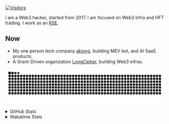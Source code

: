 <!-- markdownlint-disable MD041 MD010 MD033 -->
[![Visitors](https://api.visitorbadge.io/api/daily?path=Akagi201%2FAkagi201&label=Visitors%20Today&countColor=%2337d67a)](https://visitorbadge.io/status?path=Akagi201%2FAkagi201)

I am a Web3 hacker, started from 2017. I am focused on Web3 Infra and HFT trading.
I work as an [RSE](https://us-rse.org/about/what-is-an-rse/).

## Now

* My one person tech company [akjong](https://github.com/akjong), building MEV bot, and AI SaaS products.
* A Grant-Driven organization [LongCipher](https://github.com/longcipher), building Web3 infras.

[![github contribution grid snake animation](https://raw.githubusercontent.com/Akagi201/Akagi201/output/github-contribution-grid-snake.svg#gh-light-mode-only)](https://github.com/Akagi201)

<details>
<summary>GitHub Stats</summary>
  <a href="https://github.com/Akagi201"><img alt="Profile Detail" src="https://raw.githubusercontent.com/Akagi201/Akagi201/master/profile-summary-card-output/dracula/0-profile-details.svg" /></a>
  <a href="https://github.com/Akagi201"><img alt="Github Stats" src="https://raw.githubusercontent.com/Akagi201/Akagi201/master/profile-summary-card-output/dracula/3-stats.svg" /></a>
  <a href="https://github.com/Akagi201"><img alt="Lang By Commits" src="https://raw.githubusercontent.com/Akagi201/Akagi201/master/profile-summary-card-output/dracula/2-most-commit-language.svg" /></a>
</details>

<details>
<summary>Wakatime Stats</summary>
<br>

<!--START_SECTION:waka-->

```txt
From: 26 August 2025 - To: 02 September 2025

Total Time: 26 hrs 59 mins

Other        11 hrs 48 mins  ███████████░░░░░░░░░░░░░░   43.78 %
sh           6 hrs 51 mins   ██████▒░░░░░░░░░░░░░░░░░░   25.44 %
Rust         4 hrs 15 mins   ████░░░░░░░░░░░░░░░░░░░░░   15.77 %
Markdown     1 hr 14 mins    █░░░░░░░░░░░░░░░░░░░░░░░░   04.59 %
TypeScript   1 hr 10 mins    █░░░░░░░░░░░░░░░░░░░░░░░░   04.36 %
TOML         54 mins         █░░░░░░░░░░░░░░░░░░░░░░░░   03.39 %
JSON         19 mins         ▒░░░░░░░░░░░░░░░░░░░░░░░░   01.20 %
Bash         10 mins         ░░░░░░░░░░░░░░░░░░░░░░░░░   00.62 %
Python       5 mins          ░░░░░░░░░░░░░░░░░░░░░░░░░   00.34 %
YAML         5 mins          ░░░░░░░░░░░░░░░░░░░░░░░░░   00.34 %
```

<!--END_SECTION:waka-->

</details>
